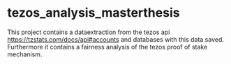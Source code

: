 # tezos_analysis_masterthesis
This project contains a dataextraction from the tezos api https://tzstats.com/docs/api#accounts and databases with this data saved. Furthermore it contains a fairness analysis of the tezos proof of stake mechanism. 
